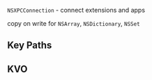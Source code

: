 `NSXPCConnection` - connect extensions and apps

copy on write for `NSArray`, `NSDictionary`, `NSSet`

## Key Paths





## KVO
